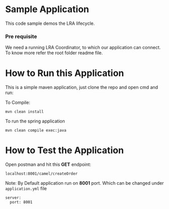 # Sample Application
This code sample demos the LRA lifecycle. 

### Pre requisite
We need a running LRA Coordinator, to which our application can connect. To know more refer the root folder readme file. 

# How to Run this Application 
This is a simple maven application, just clone the repo and open cmd and run:

To Compile: 
```
mvn clean install
```

To run the spring application
```
mvn clean compile exec:java
```

# How to Test the Application 

Open postman and hit this **GET** endpoint:
```
localhost:8001/camel/createOrder
```
Note: By Default application run on **8001** port. Which can be changed under `application.yml` file

```
server:
  port: 8001
```


